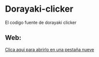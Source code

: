 # Dorayaki-clicker
El codigo fuente de dorayaki clicker
## Web:
  <a href="https://dorayaki-clicker.onrender.com" target="blank">Clica aqui para abrirlo en una pestaña nueve</a>
